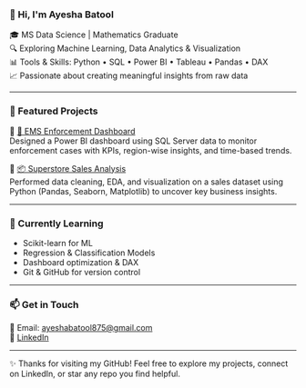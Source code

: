 ### 👋 Hi, I'm Ayesha Batool

🎓 MS Data Science | Mathematics Graduate  
🔍 Exploring Machine Learning, Data Analytics & Visualization  
📊 Tools & Skills: Python • SQL • Power BI • Tableau • Pandas • DAX  
📈 Passionate about creating meaningful insights from raw data

---

### 🚀 Featured Projects

🔹 [🚨 EMS Enforcement Dashboard](https://github.com/AyeshaBatool1/EMS-Enforcement-Dashboard)  
Designed a Power BI dashboard using SQL Server data to monitor enforcement cases with KPIs, region-wise insights, and time-based trends.

🔹 [📦 Superstore Sales Analysis](https://github.com/AyeshaBatool1/superstore_sales_analysis)  
Performed data cleaning, EDA, and visualization on a sales dataset using Python (Pandas, Seaborn, Matplotlib) to uncover key business insights.

---

### 🌱 Currently Learning

- Scikit-learn for ML  
- Regression & Classification Models  
- Dashboard optimization & DAX  
- Git & GitHub for version control

---

### 📫 Get in Touch

📧 Email: ayeshabatool875@gmail.com  
🔗 [LinkedIn](https://www.linkedin.com/in/ayesha-batool-3b0354348)  

---

✨ Thanks for visiting my GitHub! Feel free to explore my projects, connect on LinkedIn, or star any repo you find helpful.
